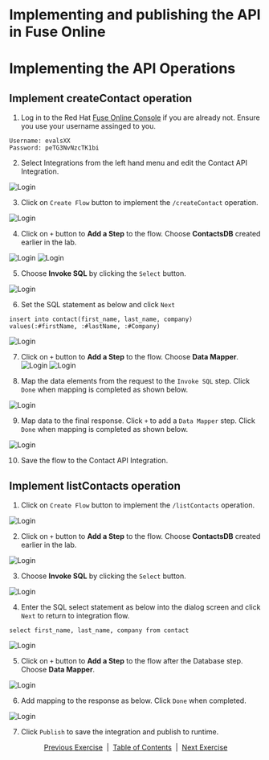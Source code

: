
# Implementing and publishing the API in Fuse Online  

#  Implementing the API Operations  

## Implement createContact operation

1. Log in to the Red Hat [Fuse Online Console][2] if you are already not. Ensure you use your username assinged to you.
```
Username: evalsXX
Password: peTG3NvNzcTK1bi
```
2. Select Integrations from the left hand menu and edit the Contact API Integration.

![Login](images/EditAPIOperations.png)

3. Click on ```Create Flow``` button to implement the ```/createContact``` operation.

![Login](images/EditCreateContact.png)

4. Click on ```+``` button to **Add a Step** to the flow. Choose **ContactsDB** created earlier in the lab.

![Login](images/AddDBStep.png)
![Login](images/ChooseContactsDB.png)

5. Choose **Invoke SQL** by clicking the ```Select``` button. 

![Login](images/InvokeSQL.png)


6.  Set the SQL statement as below and click ```Next```
```
insert into contact(first_name, last_name, company) values(:#firstName, :#lastName, :#Company)
```
![Login](images/SetInsertSQL.png)

7. Click on ```+``` button to **Add a Step** to the flow. Choose **Data Mapper**.
![Login](images/AddDataMapper.png)
![Login](images/ChooseDataMapper.png)

8. Map the data elements from the request to the ```Invoke SQL``` step. Click ```Done``` when mapping is completed as shown below.

![Login](images/MapCreateData.png)

9. Map data to the final response. Click ```+``` to add a ```Data Mapper``` step. Click ```Done``` when mapping is completed as shown below.

![Login](images/CreateResponseMap.png)

10. Save the flow to the Contact API Integration.

## Implement listContacts operation

1.  Click on ```Create Flow``` button to implement the ```/listContacts``` operation.

![Login](images/EditListContacts.png)

2.  Click on ```+``` button to **Add a Step** to the flow. Choose **ContactsDB** created earlier in the lab.

![Login](images/ChooseContactDB.png)

3. Choose **Invoke SQL** by clicking the ```Select``` button. 

![Login](images/InvokeSQL.png)

4. Enter the SQL select statement as below into the dialog screen and click ```Next``` to return to integration flow.

```
select first_name, last_name, company from contact
```

![Login](images/EnterSQLSelect.png)

5. Click on ```+``` button to **Add a Step** to the flow after the Database step. Choose **Data Mapper**.

![Login](images/AddDataMapperListResponse.png)

6. Add mapping to the response as below. Click ```Done``` when completed.

![Login](images/ListResponseMap.png)

7. Click ```Publish``` to save the integration and publish to runtime.

<p align="center">
  <a href="/03%20-%20Creating%20API%20in%20Fuse%20Online.MD">Previous Exercise</a> &nbsp;|
  &nbsp;<a href="/README.md">Table of Contents</a> &nbsp;|
  &nbsp;<a href="/02%20-%20Get%20Started.MD">Next Exercise</a>
</p>

[1]: https://tutorial-web-app-webapp.apps.dfw-7226.example.opentlc.com/
[2]: https://fuse-2dd27faf-dfda-11ea-a6a0-0a580a010007.apps.dfw-7226.example.opentlc.com/
